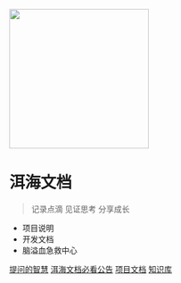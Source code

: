 [<img alr="Logo" src="//api.elake.top/Logo.png" width="250">](Test/目录.md)

# 洱海文档

> 记录点滴 见证思考 分享成长

* 项目说明
* 开发文档
* 脑溢血急救中心

[提问的智慧](提问的智慧/提问的智慧.md)
[洱海文档必看公告](Announcement/用户条款.md)
[项目文档](Project/目录.md)
[知识库](Tutorials/目录.md)
